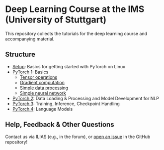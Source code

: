 # Deep Learning Course at the IMS (University of Stuttgart)

This repository collects the tutorials for the deep learning course and accompanying material.

## Structure

* [Setup](Setup): Basics for getting started with PyTorch on Linux
* [PyTorch 1](PyTorch_1): Basics
  * [Tensor operations](PyTorch_1/1_tensors.ipynb)
  * [Gradient computation](PyTorch_1/2_gradients.ipynb)
  * [Simple data processing](PyTorch_1/3_create_nn.ipynb)
  * [Simple neural network](PyTorch_1/4_data_load_and_processing.ipynb)
* [PyTorch 2](PyTorch_2): Data Loading & Processing and Model Development for NLP
* [PyTorch 3](PyTorch_3): Training, Inference, Checkpoint Handling
* [PyTorch 4](PyTorch_4): Language Models

## Help, Feedback & Other Questions
Contact us via ILIAS (e.g., in the forum), or [open an issue](https://github.com/DigitalPhonetics/deep-learning-course/issues/new/choose) in the GitHub repository!